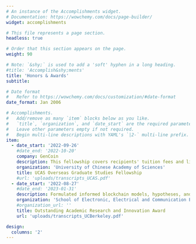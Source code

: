 ```yaml
---
# An instance of the Accomplishments widget.
# Documentation: https://wowchemy.com/docs/page-builder/
widget: accomplishments

# This file represents a page section.
headless: true

# Order that this section appears on the page.
weight: 90

# Note: `&shy;` is used to add a 'soft' hyphen in a long heading.
#title: 'Accomplish&shy;ments'
title: 'Honors & Awards'
subtitle:

# Date format
#   Refer to https://wowchemy.com/docs/customization/#date-format
date_format: Jan 2006

# Accomplishments.
#   Add/remove as many `item` blocks below as you like.
#   `title`, `organization`, and `date_start` are the required parameters.
#   Leave other parameters empty if not required.
#   Begin multi-line descriptions with YAML's `|2-` multi-line prefix.
item:
  - date_start: '2022-09-26'
    #date_end: '2022-10-20'
    company: GenCoin
    description: This fellowship covers recipients' tuition fees and living expenses at overseas institutions for a full year, in order to support UCAS's best graduates upon completion of their BS degrees for PhD studies abroad starting in the Fall of 2023.
    organization: 'University of Chinese Academy of Sciences'
    title: UCAS Overseas Graduate Studies Fellowship
    #url: 'uploads/transcripts_UCAS.pdf'
  - date_start: '2022-08-27'
    #date_end: '2023-01-31'
    description: Formulated informed blockchain models, hypotheses, and use cases. {{< icon name="download" pack="fas" >}}{{< icon name="download" pack="fas" >}} Here is my {{< staticref "uploads/resume.pdf" "newtab" >}}resumé{{< /staticref >}}.
    organization: 'School of Electronic, Electrical and Communication Engineering, University of Chinese Academy of Sciences'
    #organization_url: ''
    title: Outstanding Academic Research and Innovation Award
    url: 'uploads/transcripts_UCBerkeley.pdf'

design:
  columns: '2'
---
```

